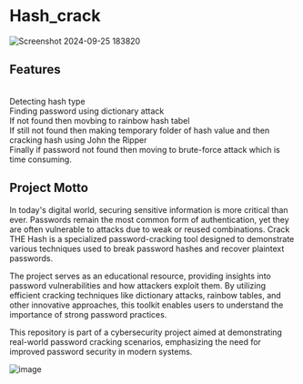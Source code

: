 # Hash_crack
![Screenshot 2024-09-25 183820](https://github.com/user-attachments/assets/79e430a3-9305-4780-b843-1755d2e70e20)

<h2>Features</h2> <br>
Detecting hash type<br>
Finding password using dictionary attack <br>
If not found then movbing to rainbow hash tabel <br>
If still not found then making temporary folder of hash value and then cracking hash using John the Ripper<br>
Finally if password not found then moving to brute-force attack which is time consuming.<br>

<h2>Project Motto</h2>

In today's digital world, securing sensitive information is more critical than ever. Passwords remain the most common form of authentication, yet they are often vulnerable to attacks due to weak or reused combinations. Crack THE Hash is a specialized password-cracking tool designed to demonstrate various techniques used to break password hashes and recover plaintext passwords.

The project serves as an educational resource, providing insights into password vulnerabilities and how attackers exploit them. By utilizing efficient cracking techniques like dictionary attacks, rainbow tables, and other innovative approaches, this toolkit enables users to understand the importance of strong password practices.

This repository is part of a cybersecurity project aimed at demonstrating real-world password cracking scenarios, emphasizing the need for improved password security in modern systems.


![image](https://github.com/user-attachments/assets/9a58157c-773f-427a-ada4-56eab3ba1c7d)
